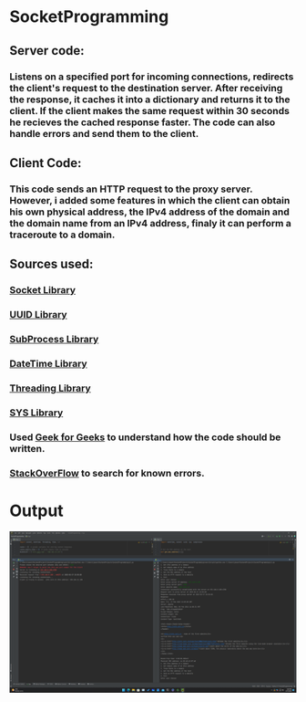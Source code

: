 # SocketProgramming

## Server code:

  ### Listens on a specified port for incoming connections, redirects the client's request to the destination server. After receiving the response, it caches it into a dictionary and returns it to the client. If the client makes the same request within 30 seconds he recieves the cached response faster. The code can also handle errors and send them to the client. 

## Client Code:
  
  ### This code sends an HTTP request to the proxy server. However, i added some features in which the client can obtain his own physical address, the IPv4 address of the domain and the domain name from an IPv4 address, finaly it can perform a traceroute to a domain.

## Sources used:

### [Socket Library](https://docs.python.org/3/library/socket.html)
### [UUID Library](https://docs.python.org/3/library/uuid.html)
### [SubProcess Library](https://docs.python.org/3/library/subprocess.html)
### [DateTime Library](https://docs.python.org/3/library/datetime.html)
### [Threading Library](https://docs.python.org/3/library/threading.html)
### [SYS Library](https://docs.python.org/3/library/sys.html) 
### Used [Geek for Geeks](https://www.geeksforgeeks.org/creating-a-proxy-webserver-in-python-set-1/) to understand how the code should be written.
### [StackOverFlow](https://stackoverflow.com/questions/73522096/why-is-the-proxy-not-working-when-sending-requests) to search for known errors.

# Output
![This is an image](https://github.com/jasonsalem2002/PythonWebProxy/blob/main/Output/OutputClientServer.png)
